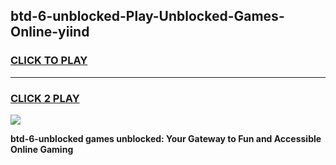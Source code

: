 
## btd-6-unblocked-Play-Unblocked-Games-Online-yiind
<h3>
<a href="https://premium76.site?title=btd-6-unblocked&ref=25A">CLICK TO PLAY</a></h3>
<hr>

<h3>
<a href="https://premium76.site?title=btd-6-unblocked&ref=25A">CLICK 2 PLAY</a>
  
</h3>

<a href="https://premium76.site?title=btd-6-unblocked&ref=25A"><img src="https://clearcache.store/games.png"></a>


**btd-6-unblocked games unblocked: Your Gateway to Fun and Accessible Online Gaming**
